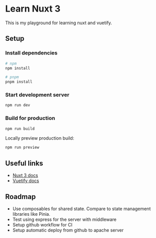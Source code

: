 # Learn Nuxt 3

This is my playground for learning nuxt and vuetify.

## Setup

### Install dependencies

```bash
# npm
npm install

# pnpm
pnpm install
```

### Start development server

```bash
npm run dev
```

### Build for production

```bash
npm run build
```

Locally preview production build:

```bash
npm run preview
```

## Useful links

- [Nuxt 3 docs](https://nuxt.com/docs)
- [Vuetify docs](https://vuetifyjs.com/en/)

## Roadmap

- Use composables for shared state. Compare to state management libraries like Pinia.
- Test using express for the server with middleware
- Setup github workflow for CI
- Setup automatic deploy from github to apache server
